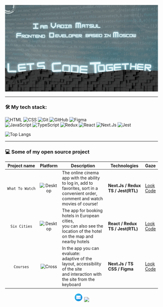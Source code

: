 <img src='./public/Banner.gif'/>

___

### :hammer_and_wrench:  My tech stack:
![HTML](https://img.shields.io/badge/HTML-323630?style=for-the-badge&logo=HTML5&logoColor=FF0000)
![CSS](https://img.shields.io/badge/CSS-323630?style=for-the-badge&logo=CSS3&logoColor=1572B6)
![Git](https://img.shields.io/badge/Git-323630?style=for-the-badge&logo=Git&logoColor=F05032)
![GitHub](https://img.shields.io/badge/GitHub-323630?style=for-the-badge&logo=GitHub&logoColor=black)
![Figma](https://img.shields.io/badge/Figma-323630?style=for-the-badge&logo=Figma&logoColor=F24E1E)<br/>
![JavaScript](https://img.shields.io/badge/JavaScript-323630?style=for-the-badge&logo=JavaScript&logoColor=F7DF1E)
![TypeScript](https://img.shields.io/badge/TypeScript-323630?style=for-the-badge&logo=TypeScript&logoColor=1E90FF)
![Redux](https://img.shields.io/badge/Redux-323630?style=for-the-badge&logo=Redux&logoColor=0000CD)
![React](https://img.shields.io/badge/React-323630?style=for-the-badge&logo=React&logoColor=87CEFA)
![Next.Js](https://img.shields.io/badge/Next.js-323630?style=for-the-badge&logo=Next.js&logoColor=black)
![Jest](https://img.shields.io/badge/Jest-323630?style=for-the-badge&logo=Jest&logoColor=C21325)


![Top Langs](https://github-readme-stats.vercel.app/api/top-langs/?username=Vadim-Matsul&layout=compact&theme=tokyonight)

___

### :computer: Some of my open source project

| Project name | Platform | Description |  Technologies | Gaze |
|:------------:|:--------:|-------------|---------------|------|
| `What To Watch` | ![Desktop](https://img.shields.io/badge/Desktop-323630?style=for-the-badge) | The online cinema app with the ability<br/>to log in, add to favorites, sort in a convenient order,<br/>comment and watch movies of course! | **Next.Js / Redux<br/> TS / Jest(RTL)** | [Look](https://what-to-watch-delta-five.vercel.app/)<br/>[Code](https://github.com/Vadim-Matsul/what-to-watch) |
| `Six Cities` | ![Desktop](https://img.shields.io/badge/Desktop-323630?style=for-the-badge) | The app for booking hotels in European cities,<br/>you can also see the location of the hotel on the map and nearby hotels | **React / Redux<br/>TS / Jest(RTL)** | [Look](https://six-cities-react-xi.vercel.app/)<br/>[Code](https://github.com/Vadim-Matsul/Six-Cities) |
| `Courses` | ![Cross](https://img.shields.io/badge/Cross-323630?style=for-the-badge) | In the app you can evaluate:<br/>adaptive of the layout, accessibility of the site<br/>and interaction with the site from the keyboard | **Next.Js / TS<br/>CSS / Figma** | [Look](https://courses-green-three.vercel.app/courses/financial-analytics)<br/>[Code](https://github.com/Vadim-Matsul/Courses) |

<p align='center'>
<a href="mailto:matsulmoscow@gmail.com"><img height="30" src="./public/email.png"></a> <a href="https://www.codewars.com/users/M_atsul_oscow/"><img height="30" src="https://www.codewars.com/users/M_atsul_oscow/badges/micro"></a>
</p>
